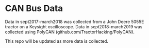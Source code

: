 # CAN Bus Data

Data in sept2017-march2018 was collected from a John Deere 5055E tractor on a Keysight oscilloscope. 
Data in sept2018-march2019 was collected using PolyCAN (github.com/TractorHacking/PolyCAN).

This repo will be updated as more data is collected.
